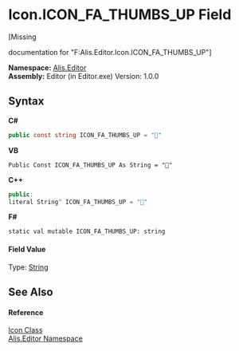 # Icon.ICON_FA_THUMBS_UP Field
 

\[Missing <summary> documentation for "F:Alis.Editor.Icon.ICON_FA_THUMBS_UP"\]

**Namespace:**&nbsp;<a href="b150ade4-39de-a232-5f06-d3cdc1b2c538">Alis.Editor</a><br />**Assembly:**&nbsp;Editor (in Editor.exe) Version: 1.0.0

## Syntax

**C#**<br />
``` C#
public const string ICON_FA_THUMBS_UP = ""
```

**VB**<br />
``` VB
Public Const ICON_FA_THUMBS_UP As String = ""
```

**C++**<br />
``` C++
public:
literal String^ ICON_FA_THUMBS_UP = ""
```

**F#**<br />
``` F#
static val mutable ICON_FA_THUMBS_UP: string
```


#### Field Value
Type: <a href="https://docs.microsoft.com/dotnet/api/system.string" target="_blank">String</a>

## See Also


#### Reference
<a href="cc0f883c-67f8-f772-c6d7-a60b129f22a7">Icon Class</a><br /><a href="b150ade4-39de-a232-5f06-d3cdc1b2c538">Alis.Editor Namespace</a><br />